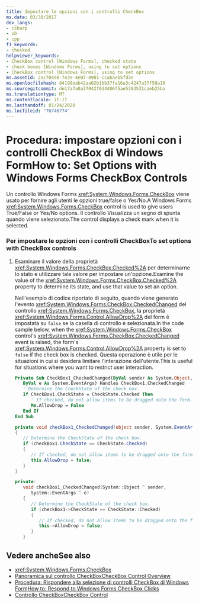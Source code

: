 ```yaml
---
title: Impostare le opzioni con i controlli CheckBox
ms.date: 03/30/2017
dev_langs:
- csharp
- vb
- cpp
f1_keywords:
- checked
helpviewer_keywords:
- CheckBox control [Windows Forms], checked state
- check boxes [Windows Forms], using to set options
- CheckBox control [Windows Forms], using to set options
ms.assetid: 2ac70498-7e3e-4e07-8901-ccabaeb5fd3e
ms.openlocfilehash: 84198eab42aa02b1bb37fa16a3c4247a37f58a10
ms.sourcegitcommit: de17a7a0a37042f0d4406f5ae5393531caeb25ba
ms.translationtype: MT
ms.contentlocale: it-IT
ms.lasthandoff: 01/24/2020
ms.locfileid: "76746774"
---
```

# <a name="how-to-set-options-with-windows-forms-checkbox-controls"></a><span data-ttu-id="7ad84-102">Procedura: impostare opzioni con i controlli CheckBox di Windows Form</span><span class="sxs-lookup"><span data-stu-id="7ad84-102">How to: Set Options with Windows Forms CheckBox Controls</span></span>
<span data-ttu-id="7ad84-103">Un controllo Windows Forms <xref:System.Windows.Forms.CheckBox> viene usato per fornire agli utenti le opzioni true/false o Yes/No.</span><span class="sxs-lookup"><span data-stu-id="7ad84-103">A Windows Forms <xref:System.Windows.Forms.CheckBox> control is used to give users True/False or Yes/No options.</span></span> <span data-ttu-id="7ad84-104">Il controllo Visualizza un segno di spunta quando viene selezionato.</span><span class="sxs-lookup"><span data-stu-id="7ad84-104">The control displays a check mark when it is selected.</span></span>  
  
### <a name="to-set-options-with-checkbox-controls"></a><span data-ttu-id="7ad84-105">Per impostare le opzioni con i controlli CheckBox</span><span class="sxs-lookup"><span data-stu-id="7ad84-105">To set options with CheckBox controls</span></span>  
  
1. <span data-ttu-id="7ad84-106">Esaminare il valore della proprietà <xref:System.Windows.Forms.CheckBox.Checked%2A> per determinarne lo stato e utilizzare tale valore per impostare un'opzione.</span><span class="sxs-lookup"><span data-stu-id="7ad84-106">Examine the value of the <xref:System.Windows.Forms.CheckBox.Checked%2A> property to determine its state, and use that value to set an option.</span></span>  
  
     <span data-ttu-id="7ad84-107">Nell'esempio di codice riportato di seguito, quando viene generato l'evento <xref:System.Windows.Forms.CheckBox.CheckedChanged> del controllo <xref:System.Windows.Forms.CheckBox>, la proprietà <xref:System.Windows.Forms.Control.AllowDrop%2A> del form è impostata su `false` se la casella di controllo è selezionata.</span><span class="sxs-lookup"><span data-stu-id="7ad84-107">In the code sample below, when the <xref:System.Windows.Forms.CheckBox> control's <xref:System.Windows.Forms.CheckBox.CheckedChanged> event is raised, the form's <xref:System.Windows.Forms.Control.AllowDrop%2A> property is set to `false` if the check box is checked.</span></span> <span data-ttu-id="7ad84-108">Questa operazione è utile per le situazioni in cui si desidera limitare l'interazione dell'utente.</span><span class="sxs-lookup"><span data-stu-id="7ad84-108">This is useful for situations where you want to restrict user interaction.</span></span>  
  
    ```vb  
    Private Sub CheckBox1_CheckedChanged(ByVal sender As System.Object, _  
       ByVal e As System.EventArgs) Handles CheckBox1.CheckedChanged  
       ' Determine the CheckState of the check box.  
       If CheckBox1.CheckState = CheckState.Checked Then  
          ' If checked, do not allow items to be dragged onto the form.  
          Me.AllowDrop = False  
       End If  
    End Sub  
    ```  
  
    ```csharp  
    private void checkBox1_CheckedChanged(object sender, System.EventArgs e)  
    {  
       // Determine the CheckState of the check box.  
       if (checkBox1.CheckState == CheckState.Checked)   
       {  
          // If checked, do not allow items to be dragged onto the form.  
          this.AllowDrop = false;  
       }  
    }  
    ```  
  
    ```cpp  
    private:  
       void checkBox1_CheckedChanged(System::Object ^ sender,  
          System::EventArgs ^ e)  
       {  
          // Determine the CheckState of the check box.  
          if (checkBox1->CheckState == CheckState::Checked)   
          {  
             // If checked, do not allow items to be dragged onto the form.  
             this->AllowDrop = false;  
          }  
       }  
    ```  
  
## <a name="see-also"></a><span data-ttu-id="7ad84-109">Vedere anche</span><span class="sxs-lookup"><span data-stu-id="7ad84-109">See also</span></span>

- <xref:System.Windows.Forms.CheckBox>
- [<span data-ttu-id="7ad84-110">Panoramica sul controllo CheckBox</span><span class="sxs-lookup"><span data-stu-id="7ad84-110">CheckBox Control Overview</span></span>](checkbox-control-overview-windows-forms.md)
- [<span data-ttu-id="7ad84-111">Procedura: Rispondere alla selezione di controlli CheckBox di Windows Form</span><span class="sxs-lookup"><span data-stu-id="7ad84-111">How to: Respond to Windows Forms CheckBox Clicks</span></span>](how-to-respond-to-windows-forms-checkbox-clicks.md)
- [<span data-ttu-id="7ad84-112">Controllo CheckBox</span><span class="sxs-lookup"><span data-stu-id="7ad84-112">CheckBox Control</span></span>](checkbox-control-windows-forms.md)
